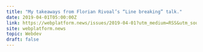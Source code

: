 ```yaml
---
title: "My takeaways from Florian Rivoal’s “Line breaking” talk."
date: 2019-04-01T05:00:00Z
link: https://webplatform.news/issues/2019-04-01?utm_medium=RSS&utm_source=hune
site: webplatform.news
topic: Webdev
draft: false
---
```

